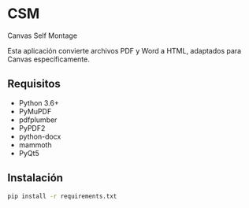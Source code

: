 # CSM
Canvas Self Montage

Esta aplicación convierte archivos PDF y Word a HTML, adaptados para Canvas específicamente.

## Requisitos

- Python 3.6+
- PyMuPDF
- pdfplumber
- PyPDF2
- python-docx
- mammoth
- PyQt5

## Instalación

```bash
pip install -r requirements.txt